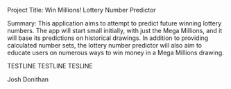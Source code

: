 Project Title: Win Millions! Lottery Number Predictor

Summary: This application aims to attempt to predict future winning lottery numbers. The app will start small initially, with just the Mega Millions, and it will base its predictions on historical drawings. In addition to providing calculated number sets, the lottery number predictor will also aim to educate users on numerous ways to win money in a Mega Millions drawing.

TESTLINE
TESTLINE
TESLINE


Josh Donithan